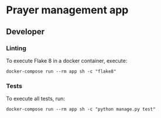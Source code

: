 # Prayer management app

## Developer

### Linting

To execute Flake 8 in a docker container, execute:

```shell
docker-compose run --rm app sh -c "flake8"
```

### Tests

To execute all tests, run:

```shell
docker-compose run --rm app sh -c "python manage.py test"
```
